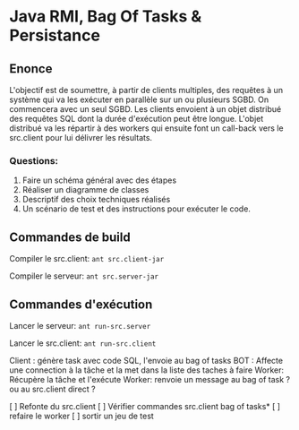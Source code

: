 # Java RMI, Bag Of Tasks & Persistance

## Enonce

L'objectif est de soumettre, à partir de clients multiples, des requêtes à un système qui va les exécuter
en parallèle sur un ou plusieurs SGBD. On commencera avec un seul SGBD.
Les clients envoient à un objet distribué des requêtes SQL dont la durée d'exécution peut être longue.
L'objet distribué va les répartir à des workers qui ensuite font un call-back vers le src.client pour lui délivrer les résultats.

### Questions:

1. Faire un schéma général avec des étapes
2. Réaliser un diagramme de classes
3. Descriptif des choix techniques réalisés
4. Un scénario de test et des instructions pour exécuter le code.

## Commandes de build

Compiler le src.client: `ant src.client-jar`

Compiler le serveur: `ant src.server-jar`

## Commandes d'exécution

Lancer le serveur: `ant run-src.server`

Lancer le src.client: `ant run-src.client`

Client : génère task avec code SQL, l'envoie au bag of tasks
BOT : Affecte une connection à la tâche et la met dans la liste des taches à faire
Worker: Récupère la tâche et l'exécute
Worker: renvoie un message au bag of task ? ou au src.client direct ?


[ ] Refonte du src.client
[ ] Vérifier commandes src.client bag of tasks*
[ ] refaire le worker
[ ] sortir un jeu de test